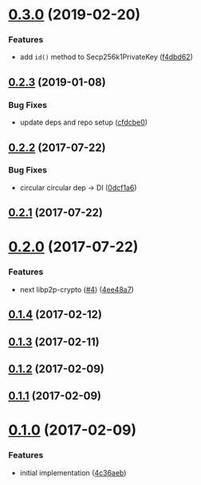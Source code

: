 <a name="0.3.0"></a>
# [0.3.0](https://github.com/libp2p/js-libp2p-crypto-secp256k1/compare/v0.2.3...v0.3.0) (2019-02-20)


### Features

* add `id()` method to Secp256k1PrivateKey ([f4dbd62](https://github.com/libp2p/js-libp2p-crypto-secp256k1/commit/f4dbd62))



<a name="0.2.3"></a>
## [0.2.3](https://github.com/libp2p/js-libp2p-crypto-secp256k1/compare/v0.2.2...v0.2.3) (2019-01-08)


### Bug Fixes

* update deps and repo setup ([cfdcbe0](https://github.com/libp2p/js-libp2p-crypto-secp256k1/commit/cfdcbe0))



<a name="0.2.2"></a>
## [0.2.2](https://github.com/libp2p/js-libp2p-crypto-secp256k1/compare/v0.2.1...v0.2.2) (2017-07-22)


### Bug Fixes

* circular circular dep -> DI ([0dcf1a6](https://github.com/libp2p/js-libp2p-crypto-secp256k1/commit/0dcf1a6))



<a name="0.2.1"></a>
## [0.2.1](https://github.com/libp2p/js-libp2p-crypto-secp256k1/compare/v0.2.0...v0.2.1) (2017-07-22)



<a name="0.2.0"></a>
# [0.2.0](https://github.com/libp2p/js-libp2p-crypto-secp256k1/compare/v0.1.4...v0.2.0) (2017-07-22)


### Features

* next libp2p-crypto ([#4](https://github.com/libp2p/js-libp2p-crypto-secp256k1/issues/4)) ([4ee48a7](https://github.com/libp2p/js-libp2p-crypto-secp256k1/commit/4ee48a7))



<a name="0.1.4"></a>
## [0.1.4](https://github.com/libp2p/js-libp2p-crypto-secp256k1/compare/v0.1.3...v0.1.4) (2017-02-12)



<a name="0.1.3"></a>
## [0.1.3](https://github.com/libp2p/js-libp2p-crypto-secp256k1/compare/v0.1.2...v0.1.3) (2017-02-11)



<a name="0.1.2"></a>
## [0.1.2](https://github.com/libp2p/js-libp2p-crypto-secp256k1/compare/v0.1.1...v0.1.2) (2017-02-09)



<a name="0.1.1"></a>
## [0.1.1](https://github.com/libp2p/js-libp2p-crypto-secp256k1/compare/v0.1.0...v0.1.1) (2017-02-09)



<a name="0.1.0"></a>
# [0.1.0](https://github.com/libp2p/js-libp2p-crypto-secp256k1/compare/4c36aeb...v0.1.0) (2017-02-09)


### Features

* initial implementation ([4c36aeb](https://github.com/libp2p/js-libp2p-crypto-secp256k1/commit/4c36aeb))



